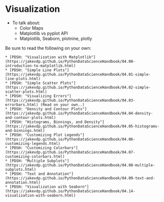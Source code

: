 Visualization
==============

* To talk about:
    * Color Maps
    * Matplotlib vs pyplot API
    * Matplotlib, Seaborn, plotnine, plotly

Be sure to read the following on your own:

    * [PDSH: "Visualization with Matplotlib"](https://jakevdp.github.io/PythonDataScienceHandbook/04.00-introduction-to-matplotlib.html)
    * [PDSH: "Simple Line Plots"](https://jakevdp.github.io/PythonDataScienceHandbook/04.01-simple-line-plots.html)
    * [PDSH: "Simple Scatter Plots"](https://jakevdp.github.io/PythonDataScienceHandbook/04.02-simple-scatter-plots.html)
    * [PDSH: "Visualizing Errors"](https://jakevdp.github.io/PythonDataScienceHandbook/04.03-errorbars.html) (Read on your own..)
    * [PDSH: "Density and Contour Plots"](https://jakevdp.github.io/PythonDataScienceHandbook/04.04-density-and-contour-plots.html)
    * [PDSH: "Histograms, Binnings, and Density"](https://jakevdp.github.io/PythonDataScienceHandbook/04.05-histograms-and-binnings.html)
    * [PDSH: "Customizing Plot Legends"](https://jakevdp.github.io/PythonDataScienceHandbook/04.06-customizing-legends.html)
    * [PDSH: "Customizing Colorbars"](https://jakevdp.github.io/PythonDataScienceHandbook/04.07-customizing-colorbars.html)
    * [PDSH: "Multiple Subplots"](https://jakevdp.github.io/PythonDataScienceHandbook/04.08-multiple-subplots.html)
    * [PDSH: "Text and Annotation"](https://jakevdp.github.io/PythonDataScienceHandbook/04.09-text-and-annotation.html)
    * [PDSH: "Visualization with Seaborn"](https://jakevdp.github.io/PythonDataScienceHandbook/04.14-visualization-with-seaborn.html)